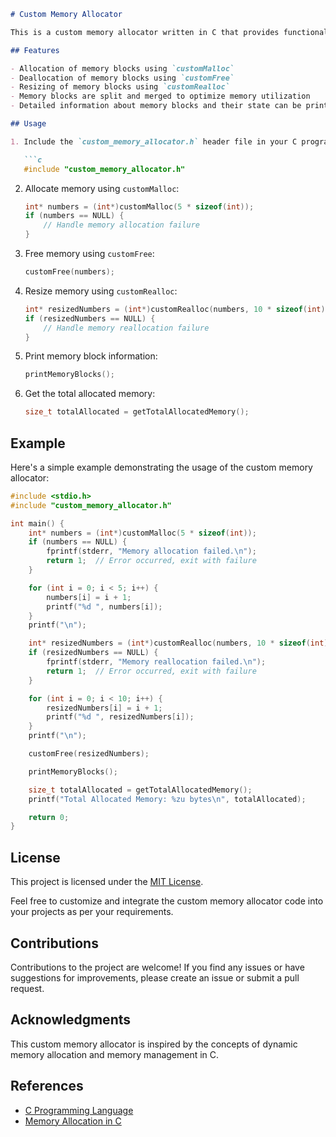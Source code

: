 ```markdown
# Custom Memory Allocator

This is a custom memory allocator written in C that provides functionality similar to `malloc`, `free`, and `realloc`. The allocator allows dynamic allocation and deallocation of memory blocks and provides the ability to resize allocated memory.

## Features

- Allocation of memory blocks using `customMalloc`
- Deallocation of memory blocks using `customFree`
- Resizing of memory blocks using `customRealloc`
- Memory blocks are split and merged to optimize memory utilization
- Detailed information about memory blocks and their state can be printed

## Usage

1. Include the `custom_memory_allocator.h` header file in your C program:

   ```c
   #include "custom_memory_allocator.h"
   ```

2. Allocate memory using `customMalloc`:

   ```c
   int* numbers = (int*)customMalloc(5 * sizeof(int));
   if (numbers == NULL) {
       // Handle memory allocation failure
   }
   ```

3. Free memory using `customFree`:

   ```c
   customFree(numbers);
   ```

4. Resize memory using `customRealloc`:

   ```c
   int* resizedNumbers = (int*)customRealloc(numbers, 10 * sizeof(int));
   if (resizedNumbers == NULL) {
       // Handle memory reallocation failure
   }
   ```

5. Print memory block information:

   ```c
   printMemoryBlocks();
   ```

6. Get the total allocated memory:

   ```c
   size_t totalAllocated = getTotalAllocatedMemory();
   ```

## Example

Here's a simple example demonstrating the usage of the custom memory allocator:

```c
#include <stdio.h>
#include "custom_memory_allocator.h"

int main() {
    int* numbers = (int*)customMalloc(5 * sizeof(int));
    if (numbers == NULL) {
        fprintf(stderr, "Memory allocation failed.\n");
        return 1;  // Error occurred, exit with failure
    }

    for (int i = 0; i < 5; i++) {
        numbers[i] = i + 1;
        printf("%d ", numbers[i]);
    }
    printf("\n");

    int* resizedNumbers = (int*)customRealloc(numbers, 10 * sizeof(int));
    if (resizedNumbers == NULL) {
        fprintf(stderr, "Memory reallocation failed.\n");
        return 1;  // Error occurred, exit with failure
    }

    for (int i = 0; i < 10; i++) {
        resizedNumbers[i] = i + 1;
        printf("%d ", resizedNumbers[i]);
    }
    printf("\n");

    customFree(resizedNumbers);

    printMemoryBlocks();

    size_t totalAllocated = getTotalAllocatedMemory();
    printf("Total Allocated Memory: %zu bytes\n", totalAllocated);

    return 0;
}
```

## License

This project is licensed under the [MIT License](LICENSE).

Feel free to customize and integrate the custom memory allocator code into your projects as per your requirements.

## Contributions

Contributions to the project are welcome! If you find any issues or have suggestions for improvements, please create an issue or submit a pull request.

## Acknowledgments

This custom memory allocator is inspired by the concepts of dynamic memory allocation and memory management in C.

## References

- [C Programming Language](https://en.wikipedia.org/wiki/C_(programming_language))
- [Memory Allocation in C](https://en.wikipedia.org/wiki/C_dynamic_memory_allocation)
```
